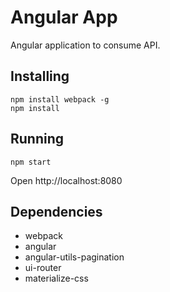 # Angular App

Angular application to consume API.


Installing 
-------
```
npm install webpack -g
npm install 
```


Running
-------
```
npm start
```
Open http://localhost:8080

Dependencies 
-------
* webpack
* angular
* angular-utils-pagination
* ui-router
* materialize-css

